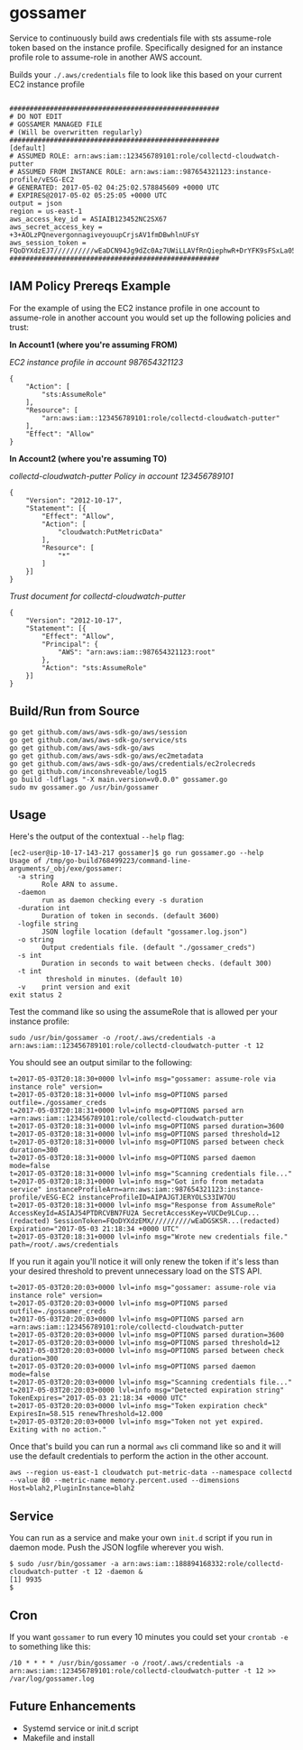 # gossamer
Service to continuously build aws credentials file with sts assume-role token based on the instance profile.
Specifically designed for an instance profile role to assume-role in another AWS account.

Builds your `./.aws/credentials` file to look like this based on your current EC2 instance profile
```

####################################################
# DO NOT EDIT
# GOSSAMER MANAGED FILE
# (Will be overwritten regularly)
####################################################
[default]
# ASSUMED ROLE: arn:aws:iam::123456789101:role/collectd-cloudwatch-putter
# ASSUMED FROM INSTANCE ROLE: arn:aws:iam::987654321123:instance-profile/vESG-EC2
# GENERATED: 2017-05-02 04:25:02.578845609 +0000 UTC
# EXPIRES@2017-05-02 05:25:05 +0000 UTC
output = json
region = us-east-1
aws_access_key_id = ASIAIB123452NC2SX67
aws_secret_access_key = +3+AOLzPQnevergonnagiveyouupCrjsAV1fmDBwhlnUFsY
aws_session_token = FQoDYXdzEJ7//////////wEaDCN94Jg9dZc0Az7UWiLLAVfRnQiephwR+DrYFK9sFSxLa05B4dO3Ttw8CxHb/lhi1kEeZOa3DVhO1kg+I/ojgE4kKV0SETNc/hIqxa17nR2JnJU7WwxI6xunVppvqD+4n6RaV9wVSMJL7aaaaaaaaaaaaaaaaaaaaaaaaaaaaaaaaaaaaaaaaaaaaaaaaaaaaaaaaaaaaaaaaaaaaaaaaaaaaaaaaaaaaaaaaaaaaaaaaaaaaaaaaaaaaaaaaaaaaaaaaaaaaaaaaaaaaaaaaaaaaaaaaaaaaaaaaaaGUoMgF
####################################################
```

## IAM Policy Prereqs Example
For the example of using the EC2 instance profile in one account to assume-role in another account you would set up the following policies and trust:

**In Account1 (where you're assuming FROM)**

*EC2 instance profile in account 987654321123*
```
{
	"Action": [
		"sts:AssumeRole"
	],
	"Resource": [
		"arn:aws:iam::123456789101:role/collectd-cloudwatch-putter"
	],
	"Effect": "Allow"
}
```

**In Account2 (where you're assuming TO)**

*collectd-cloudwatch-putter Policy in account 123456789101*
```
{
	"Version": "2012-10-17",
	"Statement": [{
		"Effect": "Allow",
		"Action": [
			"cloudwatch:PutMetricData"
		],
		"Resource": [
			"*"
		]
	}]
}
```

*Trust document for collectd-cloudwatch-putter*
```
{
	"Version": "2012-10-17",
	"Statement": [{
		"Effect": "Allow",
		"Principal": {
			"AWS": "arn:aws:iam::987654321123:root"
		},
		"Action": "sts:AssumeRole"
	}]
}
```

## Build/Run from Source

```
go get github.com/aws/aws-sdk-go/aws/session
go get github.com/aws/aws-sdk-go/service/sts
go get github.com/aws/aws-sdk-go/aws
go get github.com/aws/aws-sdk-go/aws/ec2metadata
go get github.com/aws/aws-sdk-go/aws/credentials/ec2rolecreds
go get github.com/inconshreveable/log15
go build -ldflags "-X main.version=v0.0.0" gossamer.go
sudo mv gossamer.go /usr/bin/gossamer
```

## Usage
Here's the output of the contextual `--help` flag:
```
[ec2-user@ip-10-17-143-217 gossamer]$ go run gossamer.go --help
Usage of /tmp/go-build768499223/command-line-arguments/_obj/exe/gossamer:
  -a string
    	Role ARN to assume.
  -daemon
    	run as daemon checking every -s duration
  -duration int
    	Duration of token in seconds. (default 3600)
  -logfile string
    	JSON logfile location (default "gossamer.log.json")
  -o string
    	Output credentials file. (default "./gossamer_creds")
  -s int
    	Duration in seconds to wait between checks. (default 300)
  -t int
    	 threshold in minutes. (default 10)
  -v	print version and exit
exit status 2
```

Test the command like so using the assumeRole that is allowed per your instance profile:
```
sudo /usr/bin/gossamer -o /root/.aws/credentials -a arn:aws:iam::123456789101:role/collectd-cloudwatch-putter -t 12
```
You should see an output similar to the following:
```
t=2017-05-03T20:18:30+0000 lvl=info msg="gossamer: assume-role via instance role" version=
t=2017-05-03T20:18:31+0000 lvl=info msg=OPTIONS parsed outfile=./gossamer_creds
t=2017-05-03T20:18:31+0000 lvl=info msg=OPTIONS parsed arn =arn:aws:iam::123456789101:role/collectd-cloudwatch-putter
t=2017-05-03T20:18:31+0000 lvl=info msg=OPTIONS parsed duration=3600
t=2017-05-03T20:18:31+0000 lvl=info msg=OPTIONS parsed threshold=12
t=2017-05-03T20:18:31+0000 lvl=info msg=OPTIONS parsed between check duration=300
t=2017-05-03T20:18:31+0000 lvl=info msg=OPTIONS parsed daemon mode=false
t=2017-05-03T20:18:31+0000 lvl=info msg="Scanning credentials file..."
t=2017-05-03T20:18:31+0000 lvl=info msg="Got info from metadata service" instanceProfileArn=arn:aws:iam::987654321123:instance-profile/vESG-EC2 instanceProfileID=AIPAJGTJERYOLS33IW7OU
t=2017-05-03T20:18:31+0000 lvl=info msg="Response from AssumeRole" AccessKeyId=ASIAJ54PTDRCVBN7FU2A SecretAccessKey=VUCDe9LCup...(redacted) SessionToken=FQoDYXdzEMX//////////wEaDGSKSR...(redacted) Expiration="2017-05-03 21:18:34 +0000 UTC"
t=2017-05-03T20:18:31+0000 lvl=info msg="Wrote new credentials file." path=/root/.aws/credentials
```

If you run it again you'll notice it will only renew the token if it's less than your desired threshold to prevent unnecessary load on the STS API.
```
t=2017-05-03T20:20:03+0000 lvl=info msg="gossamer: assume-role via instance role" version=
t=2017-05-03T20:20:03+0000 lvl=info msg=OPTIONS parsed outfile=./gossamer_creds
t=2017-05-03T20:20:03+0000 lvl=info msg=OPTIONS parsed arn =arn:aws:iam::123456789101:role/collectd-cloudwatch-putter
t=2017-05-03T20:20:03+0000 lvl=info msg=OPTIONS parsed duration=3600
t=2017-05-03T20:20:03+0000 lvl=info msg=OPTIONS parsed threshold=12
t=2017-05-03T20:20:03+0000 lvl=info msg=OPTIONS parsed between check duration=300
t=2017-05-03T20:20:03+0000 lvl=info msg=OPTIONS parsed daemon mode=false
t=2017-05-03T20:20:03+0000 lvl=info msg="Scanning credentials file..."
t=2017-05-03T20:20:03+0000 lvl=info msg="Detected expiration string" TokenExpires="2017-05-03 21:18:34 +0000 UTC"
t=2017-05-03T20:20:03+0000 lvl=info msg="Token expiration check" ExpiresIn=58.515 renewThreshold=12.000
t=2017-05-03T20:20:03+0000 lvl=info msg="Token not yet expired. Exiting with no action."
```

Once that's build you can run a normal `aws` cli command like so and it will use the default credentials to perform the action in the other account.
```
aws --region us-east-1 cloudwatch put-metric-data --namespace collectd --value 80 --metric-name memory.percent.used --dimensions Host=blah2,PluginInstance=blah2
```

## Service
You can run as a service and make your own `init.d` script if you run in daemon mode. Push the JSON logfile wherever you wish.
```
$ sudo /usr/bin/gossamer -a arn:aws:iam::188894168332:role/collectd-cloudwatch-putter -t 12 -daemon &
[1] 9935
$
```

## Cron
If you want `gossamer` to run every 10 minutes you could set your `crontab -e` to something like this:
```
/10 * * * * /usr/bin/gossamer -o /root/.aws/credentials -a arn:aws:iam::123456789101:role/collectd-cloudwatch-putter -t 12 >> /var/log/gossamer.log
```

## Future Enhancements
* Systemd service or init.d script
* Makefile and install